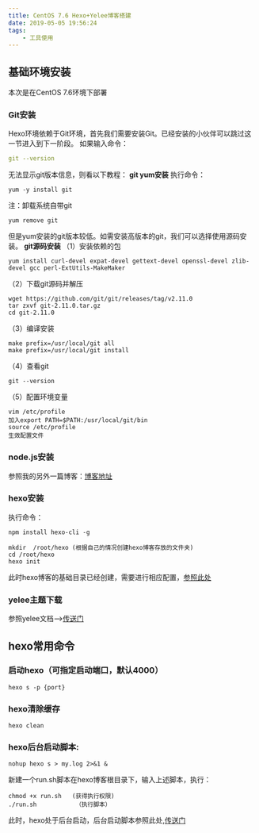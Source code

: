 ```yaml
---
title: CentOS 7.6 Hexo+Yelee博客搭建
date: 2019-05-05 19:56:24
tags: 
    - 工具使用
---
```

## 基础环境安装
本次是在CentOS 7.6环境下部署
### Git安装
Hexo环境依赖于Git环境，首先我们需要安装Git。已经安装的小伙伴可以跳过这一节进入到下一阶段。
如果输入命令：
```yaml
git --version
```
无法显示git版本信息，则看以下教程：
**git yum安装**
执行命令：
```ejs
yum -y install git
```
注：卸载系统自带git
```ejs
yum remove git
```
但是yum安装的git版本较低。如需安装高版本的git，我们可以选择使用源码安装。
**git源码安装**
（1）安装依赖的包
```ejs
yum install curl-devel expat-devel gettext-devel openssl-devel zlib-devel gcc perl-ExtUtils-MakeMaker
```
（2）下载git源码并解压
```ejs
wget https://github.com/git/git/releases/tag/v2.11.0
tar zxvf git-2.11.0.tar.gz
cd git-2.11.0
```
（3）编译安装
```ejs
make prefix=/usr/local/git all
make prefix=/usr/local/git install
```
（4）查看git
```ejs
git --version
```
（5）配置环境变量
```ejs
vim /etc/profile
加入export PATH=$PATH:/usr/local/git/bin
source /etc/profile
生效配置文件
```

### node.js安装

参照我的另外一篇博客：[博客地址](https://blog.xielin.top/2019/04/15/Node.js/CentOS7%E5%88%A9%E7%94%A8yum%E5%BF%AB%E9%80%9F%E5%AE%89%E8%A3%85node/)

### hexo安装
执行命令：
```ejs
npm install hexo-cli -g
```
```ejs
mkdir  /root/hexo (根据自己的情况创建hexo博客存放的文件夹)
cd /root/hexo
hexo init
```
此时hexo博客的基础目录已经创建，需要进行相应配置，[参照此处](https://hexo.io/zh-cn/docs/)

### yelee主题下载
参照yelee文档—>[传送门](http://moxfive.coding.me/yelee/)

## hexo常用命令

### 启动hexo（可指定启动端口，默认4000）
```ejs
hexo s -p {port}
```
### hexo清除缓存
```ejs
hexo clean
```
### hexo后台启动脚本:
```ejs
nohup hexo s > my.log 2>&1 &
```
新建一个run.sh脚本在hexo博客根目录下，输入上述脚本，执行：
```ejs
chmod +x run.sh   (获得执行权限)
./run.sh           （执行脚本）
```
此时，hexo处于后台启动，后台启动脚本参照此处,[传送门](https://blog.xielin.top/2019/04/07/Linux/%E5%90%8E%E5%8F%B0%E8%BF%90%E8%A1%8C%E7%A8%8B%E5%BA%8F/)